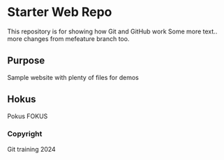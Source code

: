 # Starter Web Repo

This repository is for showing how Git and GitHub work
Some more text..
more changes from mefeature branch too.
## Purpose

Sample website with plenty of files for demos

## Hokus

Pokus FOKUS


### Copyright
Git training 2024

